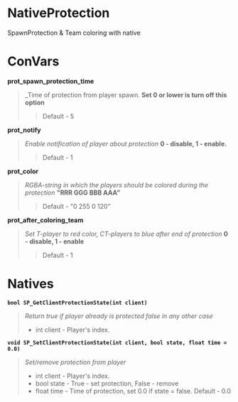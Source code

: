 # NativeProtection
SpawnProtection & Team coloring with native 

# ConVars
**prot_spawn_protection_time**  
> _Time of protection from player spawn.
> **Set 0 or lower is turn off this option**
>> Default - 5

**prot_notify**
> _Enable notification of player about protection_
> **0 - disable, 1 - enable.**
>> Default - 1

**prot_color**
> _RGBA-string in which the players should be colored during the protection_
> **"RRR GGG BBB AAA"** 
>> Default - "0 255 0 120"

**prot_after_coloring_team**
> _Set T-player to red color, CT-players to blue after end of protection_
**0 - disable, 1 - enable**
>> Default - 1

# Natives
**`bool SP_GetClientProtectionState(int client)`**
> _Return true if player already is protected false in any other case_
> - int client - Player's index.

**`void SP_SetClientProtectionState(int client, bool state, float time = 0.0)`**
> _Set/remove protection from player_
> - int client - Player's index.
> - bool state - True - set protection, False - remove
> - float time - Time of protection, set 0.0 if state = false. Default - 0.0
